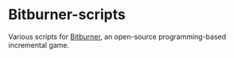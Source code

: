 # Bitburner-scripts

Various scripts for [Bitburner](https://store.steampowered.com/app/1812820/Bitburner/), an open-source programming-based incremental game.
